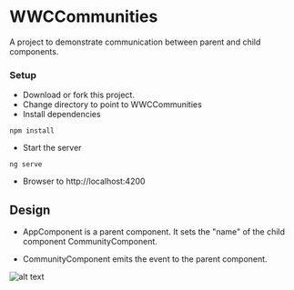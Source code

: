 # WWCCommunities

A project to demonstrate communication between parent and child components.

### Setup
* Download or fork this project. 
* Change directory to point to WWCCommunities
* Install dependencies
```
npm install
```

* Start the server
```
ng serve
```

* Browser to http://localhost:4200


## Design

* AppComponent is a parent component. It sets the "name" of the child component CommunityComponent.

* CommunityComponent emits the event to the parent component.  

![alt text](https://github.com/skaldate/angular-community/blob/master/ComponentsExercise/assets/design.png "Sketch of the page")
 
